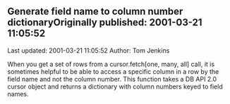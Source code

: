 ## Generate field name to column number dictionaryOriginally published: 2001-03-21 11:05:52 
Last updated: 2001-03-21 11:05:52 
Author: Tom Jenkins 
 
When you get a set of rows from a cursor.fetch[one, many, all] call, it is sometimes helpful to be able to access a specific column in a row by the field name and not the column number.  This function takes a DB API 2.0 cursor object and returns a dictionary with column numbers keyed to field names.